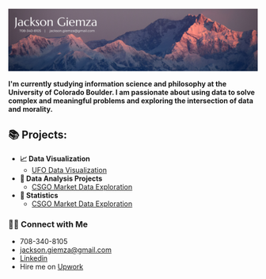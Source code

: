 ![Banner](https://github.com/JacksonGiemza/JacksonGiemza/blob/main/Jackson%20Giemza.png)

<b>I'm currently studying information science and philosophy at the University of Colorado Boulder. I am passionate about using data to solve complex and meaningful problems and exploring the intersection of data and morality.</b>


<h2>📚 Projects:</h2>

- <b>📈 Data Visualization</b>
  - [UFO Data Visualization](https://github.com/JacksonGiemza/ufo-data-vis-4602)
- <b>🔎 Data Analysis Projects</b>
  - [CSGO Market Data Exploration](https://github.com/JacksonGiemza/csgo_market_data_analysis) 
- <b>🧪 Statistics</b>
  - [CSGO Market Data Exploration](https://github.com/JacksonGiemza/csgo_market_data_analysis)
  
### 👋🏻 Connect with Me

- 708-340-8105
- jackson.giemza@gmail.com
- [Linkedin](https://www.linkedin.com/in/jackson-giemza/)
- Hire me on [Upwork](https://www.upwork.com/freelancers/~019a597cca50b0200d)

<!--


Here are some ideas to get you started:

- 🔭 I’m currently working on ...
- 🌱 I’m currently learning ...
- 👯 I’m looking to collaborate on ...
- 🤔 I’m looking for help with ...
- 💬 Ask me about ...
- 📫 How to reach me: ...
- 😄 Pronouns: ...
- ⚡ Fun fact: ...
-->
